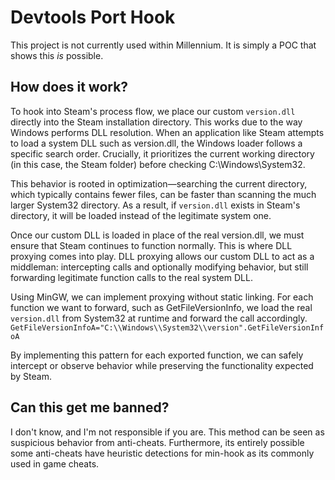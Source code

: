 # Devtools Port Hook

This project is not currently used within Millennium. It is simply a POC that shows this _is_ possible.

## How does it work?

To hook into Steam's process flow, we place our custom `version.dll` directly into the Steam installation directory. This works due to the way Windows performs DLL resolution. When an application like Steam attempts to load a system DLL such as version.dll, the Windows loader follows a specific search order. Crucially, it prioritizes the current working directory (in this case, the Steam folder) before checking C:\Windows\System32.

This behavior is rooted in optimization—searching the current directory, which typically contains fewer files, can be faster than scanning the much larger System32 directory. As a result, if `version.dll` exists in Steam's directory, it will be loaded instead of the legitimate system one.

Once our custom DLL is loaded in place of the real version.dll, we must ensure that Steam continues to function normally.
This is where DLL proxying comes into play. DLL proxying allows our custom DLL to act as a middleman: intercepting calls and optionally modifying behavior, but still forwarding legitimate function calls to the real system DLL.

Using MinGW, we can implement proxying without static linking. For each function we want to forward, such as GetFileVersionInfo, we load the real `version.dll` from System32 at runtime and forward the call accordingly.
`GetFileVersionInfoA="C:\\Windows\\System32\\version".GetFileVersionInfoA`

By implementing this pattern for each exported function, we can safely intercept or observe behavior while preserving the functionality expected by Steam.

## Can this get me banned?

I don't know, and I'm not responsible if you are. This method can be seen as suspicious behavior from anti-cheats.
Furthermore, its entirely possible some anti-cheats have heuristic detections for min-hook as its commonly used in game cheats.
